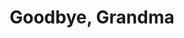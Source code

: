 ---
layout:       post
title:        Goodbye, Grandma
url:          "/posts/grandma.html"
canonical_url: "/posts/grandma.html"
redirect_to: /posts/grandma.html
---